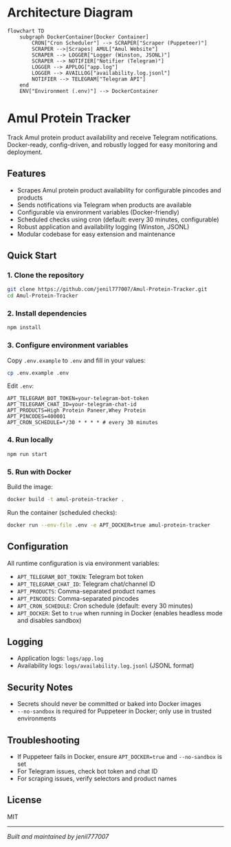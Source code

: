 # Architecture Diagram

```mermaid
flowchart TD
	subgraph DockerContainer[Docker Container]
		CRON["Cron Scheduler"] --> SCRAPER["Scraper (Puppeteer)"]
		SCRAPER -->|Scrapes| AMUL["Amul Website"]
		SCRAPER --> LOGGER["Logger (Winston, JSONL)"]
		SCRAPER --> NOTIFIER["Notifier (Telegram)"]
		LOGGER --> APPLOG["app.log"]
		LOGGER --> AVAILLOG["availability.log.jsonl"]
		NOTIFIER --> TELEGRAM["Telegram API"]
	end
	ENV["Environment (.env)"] --> DockerContainer
```
# Amul Protein Tracker

Track Amul protein product availability and receive Telegram notifications. Docker-ready, config-driven, and robustly logged for easy monitoring and deployment.

## Features

- Scrapes Amul protein product availability for configurable pincodes and products
- Sends notifications via Telegram when products are available
- Configurable via environment variables (Docker-friendly)
- Scheduled checks using cron (default: every 30 minutes, configurable)
- Robust application and availability logging (Winston, JSONL)
- Modular codebase for easy extension and maintenance

## Quick Start

### 1. Clone the repository

```sh
git clone https://github.com/jenil777007/Amul-Protein-Tracker.git
cd Amul-Protein-Tracker
```

### 2. Install dependencies

```sh
npm install
```

### 3. Configure environment variables

Copy `.env.example` to `.env` and fill in your values:

```sh
cp .env.example .env
```

Edit `.env`:

```
APT_TELEGRAM_BOT_TOKEN=your-telegram-bot-token
APT_TELEGRAM_CHAT_ID=your-telegram-chat-id
APT_PRODUCTS=High Protein Paneer,Whey Protein
APT_PINCODES=400001
APT_CRON_SCHEDULE=*/30 * * * * # every 30 minutes
```

### 4. Run locally

```sh
npm run start
```

### 5. Run with Docker

Build the image:

```sh
docker build -t amul-protein-tracker .
```

Run the container (scheduled checks):

```sh
docker run --env-file .env -e APT_DOCKER=true amul-protein-tracker
```

## Configuration

All runtime configuration is via environment variables:

- `APT_TELEGRAM_BOT_TOKEN`: Telegram bot token
- `APT_TELEGRAM_CHAT_ID`: Telegram chat/channel ID
- `APT_PRODUCTS`: Comma-separated product names
- `APT_PINCODES`: Comma-separated pincodes
- `APT_CRON_SCHEDULE`: Cron schedule (default: every 30 minutes)
- `APT_DOCKER`: Set to `true` when running in Docker (enables headless mode and disables sandbox)

## Logging

- Application logs: `logs/app.log`
- Availability logs: `logs/availability.log.jsonl` (JSONL format)

## Security Notes

- Secrets should never be committed or baked into Docker images
- `--no-sandbox` is required for Puppeteer in Docker; only use in trusted environments

## Troubleshooting

- If Puppeteer fails in Docker, ensure `APT_DOCKER=true` and `--no-sandbox` is set
- For Telegram issues, check bot token and chat ID
- For scraping issues, verify selectors and product names

## License

MIT

---

_Built and maintained by jenil777007_
